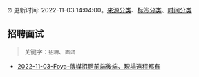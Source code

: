 :alarm_clock: 更新时间: 2022-11-03 14:04:00。[来源分类](../README.md)、[标签分类](../TAGS.md)、[时间分类](../TIMELINE.md)

## 招聘面试


> 关键字：`招聘`、`面试`



- [2022-11-03-Foya-傳媒招聘前端後端、現場遠程都有](https://www.v2ex.com/t/892467) 